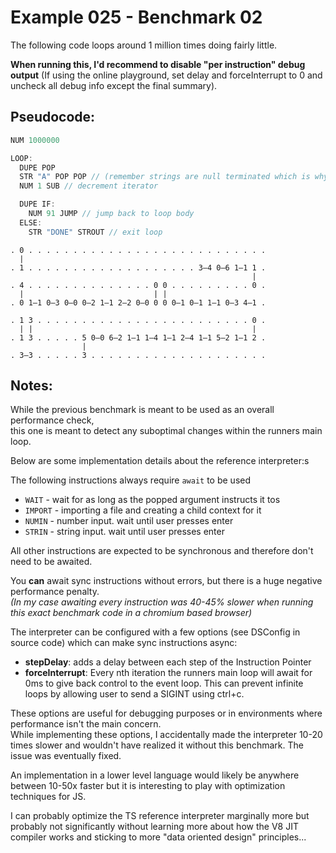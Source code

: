 # Example 025 - Benchmark 02

The following code loops around 1 million times doing fairly little.


**When running this, I'd recommend to disable "per instruction" debug output**
(If using the online playground, set delay and forceInterrupt to 0 and uncheck all debug info except the final summary).

## Pseudocode:

```js
NUM 1000000

LOOP:
  DUPE POP
  STR "A" POP POP // (remember strings are null terminated which is why we need to pop twice to remove it again)
  NUM 1 SUB // decrement iterator

  DUPE IF:
    NUM 91 JUMP // jump back to loop body
  ELSE:
    STR "DONE" STROUT // exit loop
```


```
. 0 . . . . . . . . . . . . . . . . . . . . . . . . . . .
  |                                                      
. 1 . . . . . . . . . . . . . . . . . . . 3—4 0—6 1—1 1 .
                                                      |  
. 4 . . . . . . . . . . . . . . 0 0 . . . . . . . . . 0 .
  |                             | |                      
. 0 1—1 0—3 0—0 0—2 1—1 2—2 0—0 0 0 0—1 0—1 1—1 0—3 4—1 .
                                                         
. 1 3 . . . . . . . . . . . . . . . . . . . . . . . . 0 .
  | |                                                 |  
. 1 3 . . . . . 5 0—0 6—2 1—1 1—4 1—1 2—4 1—1 5—2 1—1 2 .
                |                                        
. 3—3 . . . . . 3 . . . . . . . . . . . . . . . . . . . .
```


## Notes:

While the previous benchmark is meant to be used as an overall performance check,  
this one is meant to detect any suboptimal changes within the runners main loop.

Below are some implementation details about the reference interpreter:s

The following instructions always require `await` to be used
- `WAIT`   - wait for as long as the popped argument instructs it tos
- `IMPORT` - importing a file and creating a child context for it
- `NUMIN`  - number input. wait until user presses enter
- `STRIN`  - string input. wait until user presses enter

All other instructions are expected to be synchronous and therefore don't need to be awaited.  

You **can** await sync instructions without errors, but there is a huge negative performance penalty.  
*(In my case awaiting every instruction was 40-45% slower when running this exact benchmark code in a chromium based browser)*

The interpreter can be configured with a few options (see DSConfig in source code) which can make sync instructions async:
- **stepDelay**: adds a delay between each step of the Instruction Pointer
- **forceInterrupt**: Every nth iteration the runners main loop will await for 0ms to give back control to the event loop. This can prevent infinite loops by allowing user to send a SIGINT using ctrl+c.

These options are useful for debugging purposes or in environments where performance isn't the main concern.  
While implementing these options, I accidentally made the interpreter 10-20 times slower and wouldn't have realized it without this benchmark. The issue was eventually fixed.

An implementation in a lower level language would likely be anywhere between 10-50x faster but it is interesting to play with optimization techniques for JS.

I can probably optimize the TS reference interpreter marginally more but probably not significantly without learning more about how the V8 JIT compiler works and sticking to more "data oriented design" principles...

